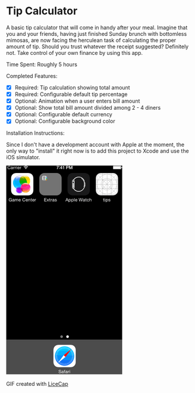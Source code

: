# Tip Calculator

A basic tip calculator that will come in handy after your meal. Imagine that you and your friends, having just finished Sunday brunch with bottomless mimosas, are now facing the herculean task of calculating the proper amount of tip. Should you trust whatever the receipt suggested? Definitely not. Take control of your own finance by using this app.


Time Spent: Roughly 5 hours

Completed Features:

 * [x] Required: Tip calculation showing total amount
 * [x] Required: Configurable default tip percentage
 * [x] Optional: Animation when a user enters bill amount
 * [x] Optional: Show total bill amount divided among 2 - 4 diners
 * [x] Optional: Configurable default currency
 * [x] Optional: Configurable background color

Installation Instructions:

Since I don't have a development account with Apple at the moment, the only way to "install" it right now is to add this project to Xcode and use the iOS simulator.

![Video Walkthrough](tips.gif)

GIF created with [LiceCap](http://www.cockos.com/licecap/)